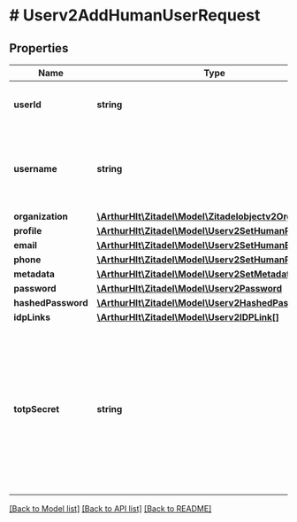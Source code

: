 # # Userv2AddHumanUserRequest

## Properties

Name | Type | Description | Notes
------------ | ------------- | ------------- | -------------
**userId** | **string** | optionally set your own id unique for the user. | [optional]
**username** | **string** | optionally set a unique username, if none is provided the email will be used. | [optional]
**organization** | [**\ArthurHlt\Zitadel\Model\Zitadelobjectv2Organization**](Zitadelobjectv2Organization.md) |  | [optional]
**profile** | [**\ArthurHlt\Zitadel\Model\Userv2SetHumanProfile**](Userv2SetHumanProfile.md) |  |
**email** | [**\ArthurHlt\Zitadel\Model\Userv2SetHumanEmail**](Userv2SetHumanEmail.md) |  |
**phone** | [**\ArthurHlt\Zitadel\Model\Userv2SetHumanPhone**](Userv2SetHumanPhone.md) |  | [optional]
**metadata** | [**\ArthurHlt\Zitadel\Model\Userv2SetMetadataEntry[]**](Userv2SetMetadataEntry.md) |  | [optional]
**password** | [**\ArthurHlt\Zitadel\Model\Userv2Password**](Userv2Password.md) |  | [optional]
**hashedPassword** | [**\ArthurHlt\Zitadel\Model\Userv2HashedPassword**](Userv2HashedPassword.md) |  | [optional]
**idpLinks** | [**\ArthurHlt\Zitadel\Model\Userv2IDPLink[]**](Userv2IDPLink.md) |  | [optional]
**totpSecret** | **string** | An Implementation of RFC 6238 is used, with HMAC-SHA-1 and time-step of 30 seconds. Currently no other options are supported, and if anything different is used the validation will fail. | [optional]

[[Back to Model list]](../../README.md#models) [[Back to API list]](../../README.md#endpoints) [[Back to README]](../../README.md)
